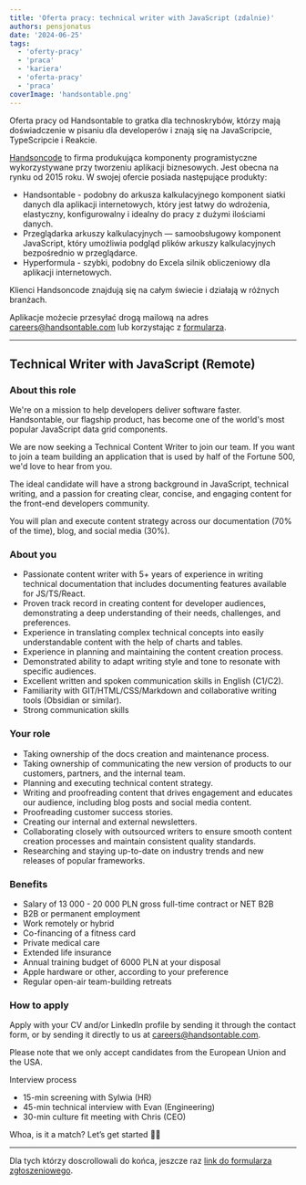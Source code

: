 ```yaml
---
title: 'Oferta pracy: technical writer with JavaScript (zdalnie)'
authors: pensjonatus
date: '2024-06-25'
tags:
  - 'oferty-pracy'
  - 'praca'
  - 'kariera'
  - 'oferta-pracy'
  - 'praca'
coverImage: 'handsontable.png'
---
```


Oferta pracy od Handsontable to gratka dla technoskrybów, którzy mają
doświadczenie w pisaniu dla developerów i znają się na JavaScripcie,
TypeScripcie i Reakcie.

<!--truncate-->

[Handsoncode](https://handsoncode.net/) to firma produkująca komponenty
programistyczne wykorzystywane przy tworzeniu aplikacji biznesowych. Jest obecna
na rynku od 2015 roku. W swojej ofercie posiada następujące produkty:

- Handsontable - podobny do arkusza kalkulacyjnego komponent siatki danych dla
  aplikacji internetowych, który jest łatwy do wdrożenia, elastyczny,
  konfigurowalny i idealny do pracy z dużymi ilościami danych.
- Przeglądarka arkuszy kalkulacyjnych — samoobsługowy komponent JavaScript,
  który umożliwia podgląd plików arkuszy kalkulacyjnych bezpośrednio w
  przeglądarce.
- Hyperformula - szybki, podobny do Excela silnik obliczeniowy dla aplikacji
  internetowych.

Klienci Handsoncode znajdują się na całym świecie i działają w różnych branżach.

Aplikacje możecie przesyłać drogą mailową na adres
[careers@handsontable.com](mailto:careers@handsontable.com) lub korzystając z
[formularza](https://handsontable.traffit.com/public/form/a/dda7f3d54e1bebc4bb01f7f74194b6872f38303d).

---

## Technical Writer with JavaScript (Remote)

### About this role

We're on a mission to help developers deliver software faster. Handsontable, our
flagship product, has become one of the world's most popular JavaScript data
grid components.

We are now seeking a Technical Content Writer to join our team. If you want to
join a team building an application that is used by half of the Fortune 500,
we'd love to hear from you.

The ideal candidate will have a strong background in JavaScript, technical
writing, and a passion for creating clear, concise, and engaging content for the
front-end developers community.

You will plan and execute content strategy across our documentation (70% of the
time), blog, and social media (30%).

### About you

- Passionate content writer with 5+ years of experience in writing technical
  documentation that includes documenting features available for JS/TS/React.
- Proven track record in creating content for developer audiences, demonstrating
  a deep understanding of their needs, challenges, and preferences.
- Experience in translating complex technical concepts into easily
  understandable content with the help of charts and tables.
- Experience in planning and maintaining the content creation process.
- Demonstrated ability to adapt writing style and tone to resonate with specific
  audiences.
- Excellent written and spoken communication skills in English (C1/C2).
- Familiarity with GIT/HTML/CSS/Markdown and collaborative writing tools
  (Obsidian or similar).
- Strong communication skills

### Your role

- Taking ownership of the docs creation and maintenance process.
- Taking ownership of communicating the new version of products to our
  customers, partners, and the internal team.
- Planning and executing technical content strategy.
- Writing and proofreading content that drives engagement and educates our
  audience, including blog posts and social media content.
- Proofreading customer success stories.
- Creating our internal and external newsletters.
- Collaborating closely with outsourced writers to ensure smooth content
  creation processes and maintain consistent quality standards.
- Researching and staying up-to-date on industry trends and new releases of
  popular frameworks.

### Benefits

- Salary of 13 000 - 20 000 PLN gross full-time contract or NET B2B
- B2B or permanent employment
- Work remotely or hybrid
- Co-financing of a fitness card
- Private medical care
- Extended life insurance
- Annual training budget of 6000 PLN at your disposal
- Apple hardware or other, according to your preference
- Regular open-air team-building retreats

### How to apply

Apply with your CV and/or LinkedIn profile by sending it through the contact
form, or by sending it directly to us at
[careers@handsontable.com](mailto:careers@handsontable.com).

Please note that we only accept candidates from the European Union and the USA.

Interview process

- 15-min screening with Sylwia (HR)
- 45-min technical interview with Evan (Engineering)
- 30-min culture fit meeting with Chris (CEO)

Whoa, is it a match? Let’s get started 🚀✨

---

Dla tych którzy doscrollowali do końca, jeszcze raz
[link do formularza zgłoszeniowego](https://handsontable.traffit.com/public/form/a/dda7f3d54e1bebc4bb01f7f74194b6872f38303d).
